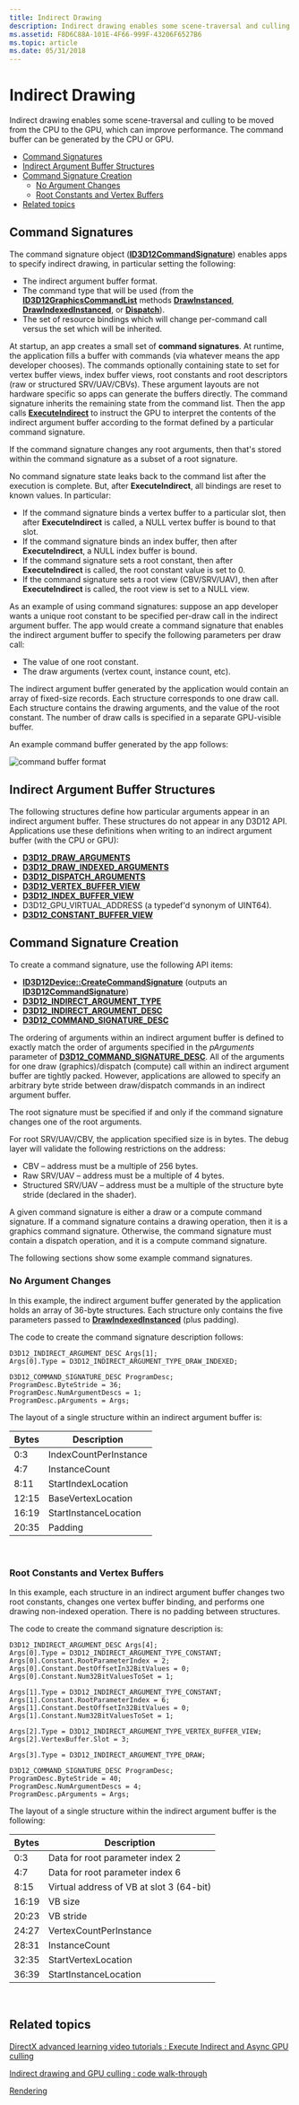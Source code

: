 ```yaml
---
title: Indirect Drawing
description: Indirect drawing enables some scene-traversal and culling to be moved from the CPU to the GPU, which can improve performance. The command buffer can be generated by the CPU or GPU.
ms.assetid: F8D6C88A-101E-4F66-999F-43206F6527B6
ms.topic: article
ms.date: 05/31/2018
---
```


# Indirect Drawing

Indirect drawing enables some scene-traversal and culling to be moved from the CPU to the GPU, which can improve performance. The command buffer can be generated by the CPU or GPU.

-   [Command Signatures](#command-signatures)
-   [Indirect Argument Buffer Structures](#indirect-argument-buffer-structures)
-   [Command Signature Creation](#command-signature-creation)
    -   [No Argument Changes](#no-argument-changes)
    -   [Root Constants and Vertex Buffers](#root-constants-and-vertex-buffers)
-   [Related topics](#related-topics)

## Command Signatures

The command signature object ([**ID3D12CommandSignature**](/windows/win32/api/d3d12/nn-d3d12-id3d12commandsignature)) enables apps to specify indirect drawing, in particular setting the following:

-   The indirect argument buffer format.
-   The command type that will be used (from the [**ID3D12GraphicsCommandList**](/windows/desktop/api/d3d12/nn-d3d12-id3d12graphicscommandlist) methods [**DrawInstanced**](/windows/desktop/api/d3d12/nf-d3d12-id3d12graphicscommandlist-drawinstanced), [**DrawIndexedInstanced**](/windows/desktop/api/d3d12/nf-d3d12-id3d12graphicscommandlist-drawindexedinstanced), or [**Dispatch**](/windows/desktop/api/d3d12/nf-d3d12-id3d12graphicscommandlist-dispatch)).
-   The set of resource bindings which will change per-command call versus the set which will be inherited.

At startup, an app creates a small set of **command signatures**. At runtime, the application fills a buffer with commands (via whatever means the app developer chooses). The commands optionally containing state to set for vertex buffer views, index buffer views, root constants and root descriptors (raw or structured SRV/UAV/CBVs). These argument layouts are not hardware specific so apps can generate the buffers directly. The command signature inherits the remaining state from the command list. Then the app calls [**ExecuteIndirect**](/windows/desktop/api/d3d12/nf-d3d12-id3d12graphicscommandlist-executeindirect) to instruct the GPU to interpret the contents of the indirect argument buffer according to the format defined by a particular command signature.

If the command signature changes any root arguments, then that's stored within the command signature as a subset of a root signature.

No command signature state leaks back to the command list after the execution is complete. But, after **ExecuteIndirect**, all bindings are reset to known values. In particular:
* If the command signature binds a vertex buffer to a particular slot, then after **ExecuteIndirect** is called, a NULL vertex buffer is bound to that slot.
* If the command signature binds an index buffer, then after **ExecuteIndirect**, a NULL index buffer is bound.
* If the command signature sets a root constant, then after **ExecuteIndirect** is called, the root constant value is set to 0.
* If the command signature sets a root view (CBV/SRV/UAV), then after **ExecuteIndirect** is called, the root view is set to a NULL view.

As an example of using command signatures: suppose an app developer wants a unique root constant to be specified per-draw call in the indirect argument buffer. The app would create a command signature that enables the indirect argument buffer to specify the following parameters per draw call:

-   The value of one root constant.
-   The draw arguments (vertex count, instance count, etc).

The indirect argument buffer generated by the application would contain an array of fixed-size records. Each structure corresponds to one draw call. Each structure contains the drawing arguments, and the value of the root constant. The number of draw calls is specified in a separate GPU-visible buffer.

An example command buffer generated by the app follows:

![command buffer format](images/indirect-drawing-command-buffer.png)

## Indirect Argument Buffer Structures

The following structures define how particular arguments appear in an indirect argument buffer. These structures do not appear in any D3D12 API. Applications use these definitions when writing to an indirect argument buffer (with the CPU or GPU):

-   [**D3D12\_DRAW\_ARGUMENTS**](/windows/desktop/api/d3d12/ns-d3d12-d3d12_draw_arguments)
-   [**D3D12\_DRAW\_INDEXED\_ARGUMENTS**](/windows/desktop/api/d3d12/ns-d3d12-d3d12_draw_indexed_arguments)
-   [**D3D12\_DISPATCH\_ARGUMENTS**](/windows/desktop/api/d3d12/ns-d3d12-d3d12_dispatch_arguments)
-   [**D3D12\_VERTEX\_BUFFER\_VIEW**](/windows/desktop/api/d3d12/ns-d3d12-d3d12_vertex_buffer_view)
-   [**D3D12\_INDEX\_BUFFER\_VIEW**](/windows/desktop/api/d3d12/ns-d3d12-d3d12_index_buffer_view)
-   D3D12\_GPU\_VIRTUAL\_ADDRESS (a typedef'd synonym of UINT64).
-   [**D3D12\_CONSTANT\_BUFFER\_VIEW**](/windows/desktop/api/d3d12/ns-d3d12-d3d12_constant_buffer_view_desc)

## Command Signature Creation

To create a command signature, use the following API items:

-   [**ID3D12Device::CreateCommandSignature**](/windows/desktop/api/d3d12/nf-d3d12-id3d12device-createcommandsignature) (outputs an [**ID3D12CommandSignature**](/windows/win32/api/d3d12/nn-d3d12-id3d12commandsignature))
-   [**D3D12\_INDIRECT\_ARGUMENT\_TYPE**](/windows/desktop/api/d3d12/ne-d3d12-d3d12_indirect_argument_type)
-   [**D3D12\_INDIRECT\_ARGUMENT\_DESC**](/windows/desktop/api/d3d12/ns-d3d12-d3d12_indirect_argument_desc)
-   [**D3D12\_COMMAND\_SIGNATURE\_DESC**](/windows/desktop/api/d3d12/ns-d3d12-d3d12_command_signature_desc)

The ordering of arguments within an indirect argument buffer is defined to exactly match the order of arguments specified in the *pArguments* parameter of [**D3D12\_COMMAND\_SIGNATURE\_DESC**](/windows/desktop/api/d3d12/ns-d3d12-d3d12_command_signature_desc). All of the arguments for one draw (graphics)/dispatch (compute) call within an indirect argument buffer are tightly packed. However, applications are allowed to specify an arbitrary byte stride between draw/dispatch commands in an indirect argument buffer.

The root signature must be specified if and only if the command signature changes one of the root arguments.

For root SRV/UAV/CBV, the application specified size is in bytes. The debug layer will validate the following restrictions on the address:

-   CBV – address must be a multiple of 256 bytes.
-   Raw SRV/UAV – address must be a multiple of 4 bytes.
-   Structured SRV/UAV – address must be a multiple of the structure byte stride (declared in the shader).

A given command signature is either a draw or a compute command signature. If a command signature contains a drawing operation, then it is a graphics command signature. Otherwise, the command signature must contain a dispatch operation, and it is a compute command signature.

The following sections show some example command signatures.

### No Argument Changes

In this example, the indirect argument buffer generated by the application holds an array of 36-byte structures. Each structure only contains the five parameters passed to [**DrawIndexedInstanced**](/windows/desktop/api/d3d12/nf-d3d12-id3d12graphicscommandlist-drawindexedinstanced) (plus padding).

The code to create the command signature description follows:

``` syntax
D3D12_INDIRECT_ARGUMENT_DESC Args[1];
Args[0].Type = D3D12_INDIRECT_ARGUMENT_TYPE_DRAW_INDEXED;

D3D12_COMMAND_SIGNATURE_DESC ProgramDesc;
ProgramDesc.ByteStride = 36;
ProgramDesc.NumArgumentDescs = 1;
ProgramDesc.pArguments = Args;
```

The layout of a single structure within an indirect argument buffer is:



| Bytes | Description           |
|-------|-----------------------|
| 0:3   | IndexCountPerInstance |
| 4:7   | InstanceCount         |
| 8:11  | StartIndexLocation    |
| 12:15 | BaseVertexLocation    |
| 16:19 | StartInstanceLocation |
| 20:35 | Padding               |



 

### Root Constants and Vertex Buffers

In this example, each structure in an indirect argument buffer changes two root constants, changes one vertex buffer binding, and performs one drawing non-indexed operation. There is no padding between structures.

The code to create the command signature description is:

``` syntax
D3D12_INDIRECT_ARGUMENT_DESC Args[4];
Args[0].Type = D3D12_INDIRECT_ARGUMENT_TYPE_CONSTANT;
Args[0].Constant.RootParameterIndex = 2;
Args[0].Constant.DestOffsetIn32BitValues = 0;
Args[0].Constant.Num32BitValuesToSet = 1;

Args[1].Type = D3D12_INDIRECT_ARGUMENT_TYPE_CONSTANT;
Args[1].Constant.RootParameterIndex = 6;
Args[1].Constant.DestOffsetIn32BitValues = 0;
Args[1].Constant.Num32BitValuesToSet = 1;

Args[2].Type = D3D12_INDIRECT_ARGUMENT_TYPE_VERTEX_BUFFER_VIEW;
Args[2].VertexBuffer.Slot = 3;

Args[3].Type = D3D12_INDIRECT_ARGUMENT_TYPE_DRAW;

D3D12_COMMAND_SIGNATURE_DESC ProgramDesc;
ProgramDesc.ByteStride = 40;
ProgramDesc.NumArgumentDescs = 4;
ProgramDesc.pArguments = Args;
```

The layout of a single structure within the indirect argument buffer is the following:



| Bytes | Description                               |
|-------|-------------------------------------------|
| 0:3   | Data for root parameter index 2           |
| 4:7   | Data for root parameter index 6           |
| 8:15  | Virtual address of VB at slot 3 (64-bit)  |
| 16:19 | VB size                                   |
| 20:23 | VB stride                                 |
| 24:27 | VertexCountPerInstance                    |
| 28:31 | InstanceCount                             |
| 32:35 | StartVertexLocation                       |
| 36:39 | StartInstanceLocation                     |



 

## Related topics

<dl> <dt>

[DirectX advanced learning video tutorials : Execute Indirect and Async GPU culling](https://www.youtube.com/watch?v=fKD-VKJeeds)
</dt> <dt>

[Indirect drawing and GPU culling : code walk-through](indirect-drawing-and-gpu-culling-.md)
</dt> <dt>

[Rendering](rendering.md)
</dt> </dl>

 

 
